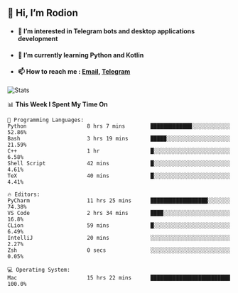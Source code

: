 ## 👋 Hi, I’m Rodion
- #### 👀 I’m interested in Telegram bots and desktop applications development
- #### 🌱 I’m currently learning Python and Kotlin
- #### 📫 How to reach me : [Email](mailto:me@lavn.ml), [Telegram](https://t.me/fast_geek)

![Stats](https://github-readme-stats.vercel.app/api?username=fast-geek&show_icons=true&theme=react&hide=issues&count_private=true&layout=compact)


<!--START_SECTION:waka-->
📊 **This Week I Spent My Time On** 

```text
💬 Programming Languages: 
Python                   8 hrs 7 mins        █████████████░░░░░░░░░░░░   52.86% 
Bash                     3 hrs 19 mins       █████░░░░░░░░░░░░░░░░░░░░   21.59% 
C++                      1 hr                █░░░░░░░░░░░░░░░░░░░░░░░░   6.58% 
Shell Script             42 mins             █░░░░░░░░░░░░░░░░░░░░░░░░   4.61% 
TeX                      40 mins             █░░░░░░░░░░░░░░░░░░░░░░░░   4.41%

🔥 Editors: 
PyCharm                  11 hrs 25 mins      ██████████████████░░░░░░░   74.38% 
VS Code                  2 hrs 34 mins       ████░░░░░░░░░░░░░░░░░░░░░   16.8% 
CLion                    59 mins             █░░░░░░░░░░░░░░░░░░░░░░░░   6.49% 
IntelliJ                 20 mins             ░░░░░░░░░░░░░░░░░░░░░░░░░   2.27% 
Zsh                      0 secs              ░░░░░░░░░░░░░░░░░░░░░░░░░   0.05%

💻 Operating System: 
Mac                      15 hrs 22 mins      █████████████████████████   100.0%

```


<!--END_SECTION:waka-->
